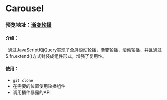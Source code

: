 # Carousel
### 预览地址：[渐变轮播](http://52muzi.applinzi.com/Carousel-com/)
#### 介绍：
&nbsp;&nbsp;通过JavaScript和jQuery实现了全屏滚动轮播，渐变轮播，滚动轮播，并且通过$.fn.extend()方式封装成组件形式，增强了复用性。
<br>
#### 使用：
* `git clone`
* 在需要的位置使用轮播组件
* 调用插件暴露的API